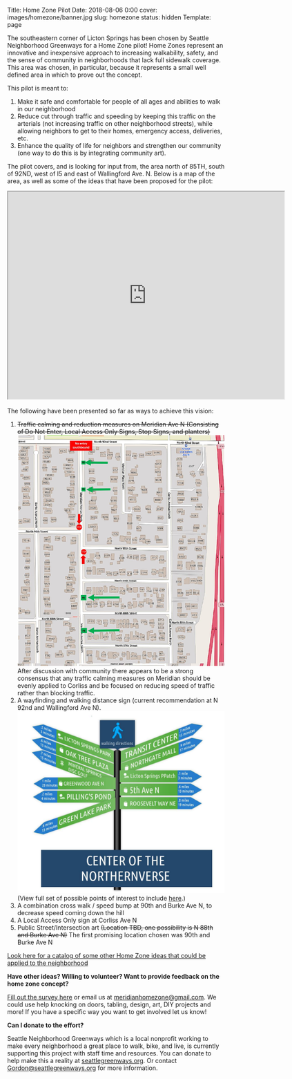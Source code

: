 Title: Home Zone Pilot
Date: 2018-08-06 0:00
cover: images/homezone/banner.jpg
slug: homezone
status: hidden
Template: page

The southeastern corner of Licton Springs has been chosen by Seattle Neighborhood Greenways for a Home Zone pilot!
Home Zones represent an innovative and inexpensive approach to increasing walkability, safety, and the sense of community in neighborhoods that lack full sidewalk coverage.
This area was chosen, in particular, because it represents a small well defined area in which to prove out the concept.

This pilot is meant to:

1. Make it safe and comfortable for people of all ages and abilities to walk in our neighborhood
2. Reduce cut through traffic and speeding by keeping this traffic on the arterials (not increasing traffic on other neighborhood streets), while allowing neighbors to get to their homes, emergency access, deliveries, etc.
3. Enhance the quality of life for neighbors and strengthen our community (one way to do this is by integrating community art).

The pilot covers, and is looking for input from, the area north of 85TH, south of 92ND, west of I5 and east of Wallingford Ave. N.
Below is a map of the area, as well as some of the ideas that have been proposed for the pilot:

<iframe src="https://www.google.com/maps/d/u/0/embed?mid=1D2yvYJGKPqQ2Sl-n9U1dxqXP5VucpecC" width="640" height="480"></iframe>

The following have been presented so far as ways to achieve this vision:

1. ~~Traffic calming and reduction measures on Meridian Ave N (Consisting of Do Not Enter, Local Access Only Signs, Stop Signs, and planters)
[![Traffic Calming](/images/homezone/traffic_calming.jpg)](/images/homezone/traffic_calming.jpg)~~ After discussion with community there appears to be a strong consensus that any traffic calming measures on Meridian should be evenly applied to Corliss and be focused on reducing speed of traffic rather than blocking traffic.
2. A wayfinding and walking distance sign (current recommendation at N 92nd and Wallingford Ave N).
[![Wayfinding Sign](/images/homezone/walking_sign.jpg)](/images/homezone/walking_sign.jpg)
(View full set of possible points of interest to include [here](https://docs.google.com/spreadsheets/d/1V-ih_7R6YRcdjjBVk2kI1bTewH1FlMuVM-NzDZ_Xs4Q/edit?usp=sharing).)
3. A combination cross walk / speed bump at 90th and Burke Ave N, to decrease speed coming down the hill
4. A Local Access Only sign at Corliss Ave N
5. Public Street/Intersection art ~~(Location TBD, one possibility is N 88th and Burke Ave N)~~ The first promising location chosen was 90th and Burke Ave N

[Look here for a catalog of some other Home Zone ideas that could be applied to the neighborhood](https://drive.google.com/file/d/0B0UUHBo0VSx7TTRrU2dDQm16Xzl5Z045V3F6RldlRHg5SzF3/view?usp=sharing)

**Have other ideas? Willing to volunteer? Want to provide feedback on the home zone concept?**

[Fill out the survey here](https://docs.google.com/forms/d/e/1FAIpQLScAtYcX8J4IQE_agDKW45oXHEvzt0LaOTQ1lImnO8CdkqSScg/viewform?usp=pp_url&entry.1991292058=Yes)
or email us at [meridianhomezone@gmail.com](mailto:meridianhomezone@gmail.com). We could use help knocking on doors, tabling, design, art, DIY projects and more! If you have a specific way you want to get involved let us know!

**Can I donate to the effort?**

Seattle Neighborhood Greenways which is a local nonprofit working to make every neighborhood a great place to walk, bike, and live, is currently supporting this project with staff time and resources. You can donate to help make this a reality at [seattlegreenways.org](http://seattlegreenways.org/). Or contact [Gordon@seattlegreenways.org](mailto:Gordon@seattlegreenways.org) for more information.

